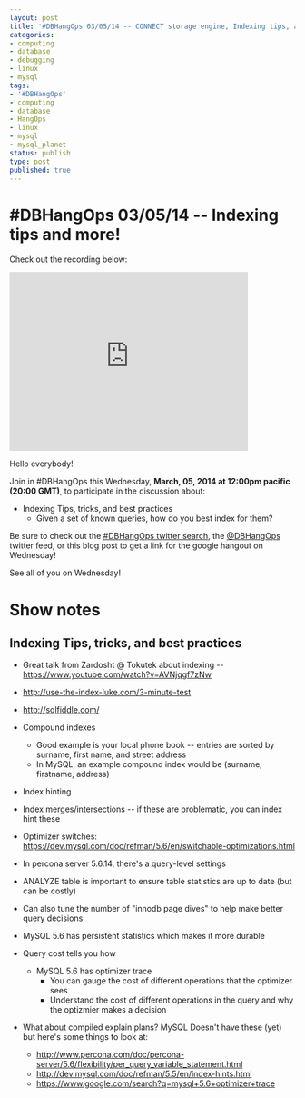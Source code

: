 ```yaml
---
layout: post
title: '#DBHangOps 03/05/14 -- CONNECT storage engine, Indexing tips, and more!'
categories:
- computing
- database
- debugging
- linux
- mysql
tags:
- '#DBHangOps'
- computing
- database
- HangOps
- linux
- mysql
- mysql_planet
status: publish
type: post
published: true
---
```

\#DBHangOps 03/05/14 -- Indexing tips and more!
=========================================================

Check out the recording below:

<iframe width="420" height="315" src="http://www.youtube.com/embed/1JV8bECorCE" frameborder="0" allowfullscreen></iframe>

Hello everybody!

Join in \#DBHangOps this Wednesday, **March, 05, 2014 at 12:00pm pacific (20:00 GMT)**, to participate in the discussion about:

* Indexing Tips, tricks, and best practices
	* Given a set of known queries, how do you best index for them?

Be sure to check out the [\#DBHangOps twitter search](https://twitter.com/search/realtime?q=%23DBHangOps), the [@DBHangOps](https://twitter.com/dbhangops) twitter feed, or this blog post to get a link for the google hangout on Wednesday!

See all of you on Wednesday!


<a name="show-notes">Show notes</a>
===========

## Indexing Tips, tricks, and best practices
* Great talk from Zardosht @ Tokutek about indexing -- https://www.youtube.com/watch?v=AVNjqgf7zNw
* http://use-the-index-luke.com/3-minute-test
* http://sqlfiddle.com/
* Compound indexes
	* Good example is your local phone book -- entries are sorted by surname, first name, and street address
	* In MySQL, an example compound index would be (surname, firstname, address)
* Index hinting
* Index merges/intersections -- if these are problematic, you can index hint these
* Optimizer switches: https://dev.mysql.com/doc/refman/5.6/en/switchable-optimizations.html
* In percona server 5.6.14, there's a query-level settings 
* ANALYZE table is important to ensure table statistics are up to date (but can be costly)
* Can also tune the number of "innodb page dives" to help make better query decisions
* MySQL 5.6 has persistent statistics which makes it more durable

* Query cost tells you how
	* MySQL 5.6 has optimizer trace
		* You can gauge the cost of different operations that the optimizer sees
		* Understand the cost of different operations in the query and why the optizmier makes a decision

* What about compiled explain plans? MySQL Doesn't have these (yet) but here's some things to look at:
	* http://www.percona.com/doc/percona-server/5.6/flexibility/per_query_variable_statement.html
	* http://dev.mysql.com/doc/refman/5.5/en/index-hints.html
	* https://www.google.com/search?q=mysql+5.6+optimizer+trace

